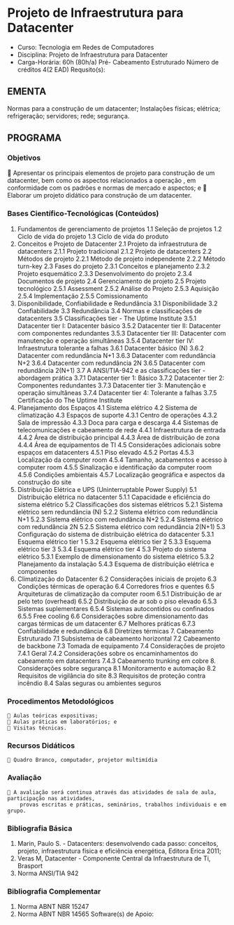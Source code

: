 # Projeto de Infraestrutura para Datacenter 


* Curso: Tecnologia em Redes de Computadores
* Disciplina: Projeto de Infraestrutura para Datacenter                      
* Carga-Horária: 60h (80h/a)
          Pré-
                Cabeamento Estruturado                                   Número de créditos 4(2 EAD)
   Requsito(s):

## EMENTA
Normas para a construção de um datacenter; Instalações físicas; elétrica; refrigeração; servidores; rede;
segurança.
## PROGRAMA
### Objetivos
    Apresentar os principais elementos de projeto para construção de um datacenter, bem como os
       aspectos relacionados a operação , em conformidade com os padrões e normas de mercado e
       aspectos; e
    Elaborar um projeto didático para construção de um datacenter.
### Bases Científico-Tecnológicas (Conteúdos)

   1.   Fundamentos de gerenciamento de projetos
      1.1 Seleção de projetos
      1.2 Ciclo de vida do projeto
      1.3 Ciclo de vida do produto
   2.   Conceitos e Projeto de Datacenter
      2.1 Projeto da infraestrutura de datacenters
      2.1.1 Projeto tradicional
      2.1.2 Projeto de datacenters
      2.2 Métodos de projeto
      2.2.1 Método de projeto independente
      2.2.2 Método turn-key
      2.3 Fases do projeto
      2.3.1 Conceitos e planejamento
      2.3.2 Projeto esquemático
      2.3.3 Desenvolvimento do projeto
      2.3.4 Documentos de projeto
      2.4 Gerenciamento de projeto
      2.5 Projeto tecnológico
      2.5.1 Assessment
      2.5.2 Análise do Projeto
      2.5.3 Aquisição
      2.5.4 Implementação
      2.5.5 Comissionamento
   3.   Disponibilidade, Confiabilidade e Redundância
      3.1 Disponibilidade
      3.2 Confiabilidade
      3.3 Redundância
      3.4 Normas e classificações de datacenters
      3.5 Classificações tier - The Uptime Institute
      3.5.1 Datacenter tier I: Datacenter básico
      3.5.2 Datacenter tier II: Datacenter com componentes redundantes
      3.5.3 Datacenter tier III: Datacenter com manutenção e operação simultâneas
      3.5.4 Datacenter tier IV: Infraestrutura tolerante a falhas
   3.6.1 Datacenter básico (N)
   3.6.2 Datacenter com redundância N+1
   3.6.3 Datacenter com redundância N+2
   3.6.4 Datacenter com redundância 2N
   3.6.5 Datacenter com redundância 2(N+1)
   3.7 A ANSI/TIA-942 e as classificações tier - abordagem prática
   3.7.1 Datacenter tier 1: Básico
   3.7.2 Datacenter tier 2: Componentes redundantes
   3.7.3 Datacenter tier 3: Manutenção e operação simultâneas
   3.7.4 Datacenter tier 4: Tolerante a falhas
   3.7.5 Certificação do The Uptime Institute
4.   Planejamento dos Espaços
   4.1 Sistema elétrico
   4.2 Sistema de climatização
   4.3 Espaços de suporte
   4.3.1 Centro de operações
   4.3.2 Sala de impressão
   4.3.3 Doca para carga e descarga
   4.4 Sistemas de telecomunicações e cabeamento de rede
   4.4.1 Infraestrutura de entrada
   4.4.2 Área de distribuição principal
   4.4.3 Área de distribuição de zona
   4.4.4 Área de equipamentos de TI
   4.5 Considerações adicionais sobre espaços em datacenters
   4.5.1 Piso elevado
   4.5.2 Portas
   4.5.3 Localização da computer room
   4.5.4 Tamanho, acabamentos e acesso à computer room
   4.5.5 Sinalização e identificação da computer room
   4.5.6 Condições ambientais
   4.5.7 Localização geográfica e aspectos da construção do site
5.   Distribuição Elétrica e UPS (Uninterruptable Power Supply)
   5.1 Distribuição elétrica no datacenter
   5.1.1 Capacidade e eficiência do sistema elétrico
   5.2 Classificações dos sistemas elétricos
   5.2.1 Sistema elétrico sem redundância (N)
   5.2.2 Sistema elétrico com redundância N+1
   5.2.3 Sistema elétrico com redundância N+2
   5.2.4 Sistema elétrico com redundância 2N
   5.2.5 Sistema elétrico com redundância 2(N+1)
   5.3 Configuração do sistema de distribuição elétrica do datacenter
   5.3.1 Esquema elétrico tier 1
   5.3.2 Esquema elétrico tier 2
   5.3.3 Esquema elétrico tier 3
   5.3.4 Esquema elétrico tier 4
   5.3 Projeto do sistema elétrico
   5.3.1 Exemplo de dimensionamento do sistema elétrico
   5.3.2 Planejamento da instalação
   5.4.3 Esquema de distribuição elétrica e componentes
6.   Climatização do Datacenter
        6.2 Considerações iniciais de projeto
        6.3 Condições térmicas de operação
        6.4 Corredores frios e quentes
        6.5 Arquiteturas de climatização da computer room
        6.5.1 Distribuição de ar pelo teto (overhead)
        6.5.2 Distribuição de ar sob o piso elevado
        6.5.3 Sistemas suplementares
        6.5.4 Sistemas autocontidos ou confinados
        6.5.5 Free cooling
        6.6 Considerações sobre dimensionamento das cargas térmicas de um datacenter
        6.7 Melhores práticas
        6.7.3 Confiabilidade e redundância
        6.8 Diretrizes térmicas
    7.    Cabeamento Estruturado
        7.1 Subsistema de cabeamento horizontal
        7.2 Cabeamento de backbone
        7.3 Tomada de equipamento
        7.4 Considerações de projeto
        7.4.1 Geral
        7.4.2 Considerações sobre os encaminhamentos do cabeamento em datacenters
        7.4.3 Cabeamento trunking em cobre
    8.    Considerações sobre segurança
        8.1 Monitoramento e automação
        8.2 Requisitos de vigilância do site
        8.3 Requisitos de proteção contra incêndio
        8.4 Salas seguras ou ambientes seguros
### Procedimentos Metodológicos
     Aulas teóricas expositivas;
     Aulas práticas em laboratórios; e
     Visitas técnicas.
### Recursos Didáticos
     Quadro Branco, computador, projetor multimídia
### Avaliação
     A avaliação será continua através das atividades de sala de aula, participação nas atividades,
        provas escritas e práticas, seminários, trabalhos individuais e em grupo.
### Bibliografia Básica
1. Marin, Paulo S. - Datacenters: desenvolvendo cada passo: conceitos, projeto, infraestrutura física e
eficiência energética, Editora Erica 2011;
2. Veras M, Datacenter - Componente Central da Infraestrutura de Ti, Brasport
3. Norma ANSI/TIA 942
### Bibliografia Complementar
1. Norma ABNT NBR 15247
2. Norma ABNT NBR 14565
                                          Software(s) de Apoio:

